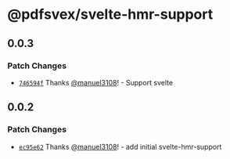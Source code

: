# @pdfsvex/svelte-hmr-support

## 0.0.3

### Patch Changes

- [`746594f`](https://github.com/manuel3108/pdfsvex/commit/746594fd6579302162023b5700d7a72b3e106e4c) Thanks [@manuel3108](https://github.com/manuel3108)! - Support svelte

## 0.0.2

### Patch Changes

- [`ec95e62`](https://github.com/manuel3108/pdfsvex/commit/ec95e62bd16b9e6e80d48cf024311ea5087353ed) Thanks [@manuel3108](https://github.com/manuel3108)! - add initial svelte-hmr-support
